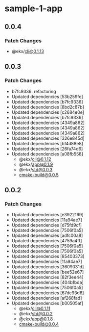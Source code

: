 # sample-1-app

## 0.0.4

### Patch Changes

- @ekx/cli@0.1.13

## 0.0.3

### Patch Changes

- b7fc9336: refactoring
- Updated dependencies [53b259fe]
- Updated dependencies [b7fc9336]
- Updated dependencies [8bd2c87b]
- Updated dependencies [c2684e0e]
- Updated dependencies [b7fc9336]
- Updated dependencies [4349a862]
- Updated dependencies [4349a862]
- Updated dependencies [4349a862]
- Updated dependencies [326e845d]
- Updated dependencies [bf4d88e8]
- Updated dependencies [26fa74d6]
- Updated dependencies [a08fb558]
  - @ekx/cli@0.1.12
  - @ekx/app@0.1.9
  - @ekx/std@0.0.3
  - cmake-build@0.0.5

## 0.0.2

### Patch Changes

- Updated dependencies [e3922169]
- Updated dependencies [11a94ae7]
- Updated dependencies [d75fd9cf]
- Updated dependencies [7506f0a5]
- Updated dependencies [adfc00a8]
- Updated dependencies [4759a4ff]
- Updated dependencies [7506f0a5]
- Updated dependencies [7506f0a5]
- Updated dependencies [85403373]
- Updated dependencies [11a94ae7]
- Updated dependencies [3609031d]
- Updated dependencies [bee52e67]
- Updated dependencies [82f3ee44]
- Updated dependencies [404b1bda]
- Updated dependencies [7506f0a5]
- Updated dependencies [67dc93d6]
- Updated dependencies [af268fad]
- Updated dependencies [b00505af]
  - @ekx/cli@0.1.11
  - @ekx/std@0.0.2
  - @ekx/app@0.1.8
  - cmake-build@0.0.4
